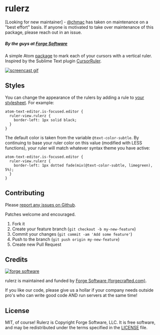 # rulerz

[Looking for new maintainer] - [@chmac](https://github.com/chmac) has taken on maintenance on a "best effort" basis. If anyone is motivated to take over maintenance of this package, please reach out in an issue.

##### By the guys at [Forge Software](http://www.forgecrafted.com/)

A simple Atom [package](https://atom.io/packages/rulerz) to mark each of your cursors with a vertical ruler. Inspired by the Sublime Text plugin [CursorRuler](https://github.com/icylace/CursorRuler).

[![screencast gif](https://cloud.githubusercontent.com/assets/281467/5994471/d3648c72-aa42-11e4-8916-bdd4705ed55c.gif)](http://www.forgecrafted.com)

## Styles

You can change the appearance of the rulers by adding a rule to [your stylesheet](https://atom.io/docs/latest/using-atom-basic-customization#style-tweaks). For example:

```less
atom-text-editor.is-focused.editor {
  ruler-view.rulerz {
    border-left: 1px solid black;
  }
}
```

The default color is taken from the variable `@text-color-subtle`. By continuing to base your ruler color on this value (modified with LESS functions), your ruler will match whatever syntax theme you have active:

```less
atom-text-editor.is-focused.editor {
  ruler-view.rulerz {
    border-left: 1px dotted fade(mix(@text-color-subtle, limegreen), 5%);
  }
}
```

## Contributing

Please [report any issues on Github](https://github.com/forgecrafted/rulerz/issues).

Patches welcome and encouraged.

1. Fork it
2. Create your feature branch (`git checkout -b my-new-feature`)
3. Commit your changes (`git commit -am 'Add some feature'`)
4. Push to the branch (`git push origin my-new-feature`)
5. Create new Pull Request

## Credits

[![forge software](http://www.forgecrafted.com/logo.png)](http://www.forgecrafted.com)

rulerz is maintained and funded by [Forge Software (forgecrafted.com)](http://www.forgecrafted.com).

If you like our code, please give us a hollar if your company needs outside pro's who can write good code AND run servers at the same time!

## License

MIT, of course! Rulerz is Copyright Forge Software, LLC. It is free software, and may be redistributed under the terms specified in the [LICENSE](LICENSE.md) file.
